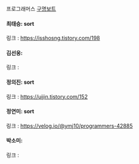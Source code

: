프로그래머스 [구명보트](https://school.programmers.co.kr/learn/courses/30/lessons/42885)<br>

#### 최태승: sort
링크 : https://isshosng.tistory.com/198

#### 김선웅: 
링크 : 

#### 정의진: sort
링크 : https://uijin.tistory.com/152

#### 정연미: sort
링크 : https://velog.io/@ymj10/programmers-42885

#### 박소미: 
링크 : 
